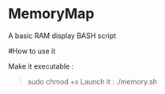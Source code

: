 # MemoryMap
A basic RAM display BASH script 

#How to use it 

Make it executable : 
> sudo chmod +x
Launch it : 
> ./memory.sh
